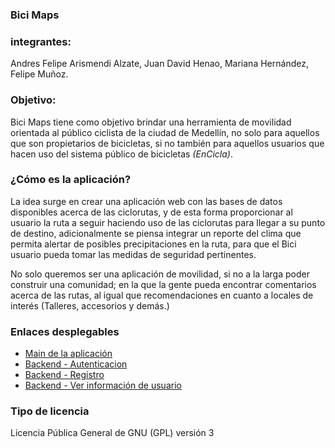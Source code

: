 ### Bici Maps
### integrantes: 
Andres Felipe Arismendi Alzate, Juan David Henao, Mariana Hernández, Felipe Muñoz.

### Objetivo:
Bici Maps tiene como objetivo brindar una herramienta de movilidad orientada al público ciclista de la ciudad de Medellín, no solo para aquellos que son propietarios de bicicletas, si no también para aquellos usuarios que hacen uso del sistema público de bicicletas *(EnCicla)*.

### ¿Cómo es la aplicación?
La idea surge en crear una aplicación web con las bases de datos disponibles acerca de las ciclorutas, y de esta forma proporcionar al usuario la ruta a seguir haciendo uso de las ciclorutas para llegar a su punto de destino, adicionalmente se piensa integrar un reporte del clima que permita alertar de posibles precipitaciones en la ruta, para que el Bici usuario pueda tomar las medidas de seguridad pertinentes.

No solo queremos ser una aplicación de movilidad, si no a la larga poder construir una comunidad; en la que la gente pueda encontrar comentarios acerca de las rutas, al igual que recomendaciones en cuanto a locales de interés (Talleres, accesorios y demás.)

### Enlaces desplegables
+ [Main de la aplicación](https://judhenaoma.github.io/ppi-01/#)
+ [Backend - Autenticacion](https://bicimaps.herokuapp.com/api/login/)
+ [Backend - Registro]( https://bicimaps.herokuapp.com/api/sign-up/)
+ [Backend - Ver información de usuario](https://bicimaps.herokuapp.com/api/user-detail/)


### Tipo de licencia
Licencia Pública General de GNU (GPL) versión 3




